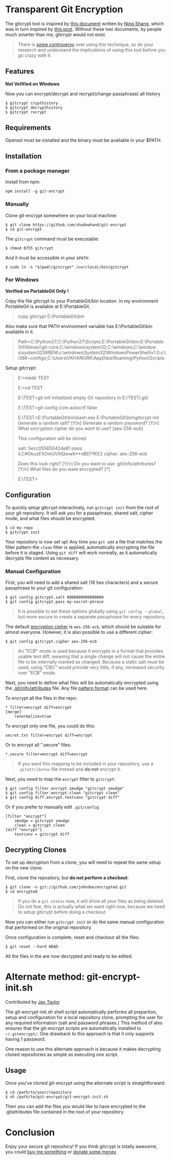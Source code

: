 # Transparent Git Encryption

The gitcrypt tool is inspired by [this document][1] written by [Ning Shang][2],
which was in turn inspired by [this post][3]. Without these two documents,
by people much smarter than me, gitcrypt would not exist.

> There is [some controversy][4] over using this technique, so do your research
and understand the implications of using this tool before you go crazy with it.

## Features

**Not Vefified on Windows**

Now you can encrypt/decrypt and recrypt(change passphrase) all history

	$ gitcrypt crypthistory
	$ gitcrypt decrypthistory
	$ gitcrypt recrypt


## Requirements
Openssl must be installed and the binary must be available in your $PATH.

## Installation

### From a package manager
Install from npm.

    npm install -g git-encrypt

### Manually

Clone git-encrypt somewhere on your local machine:

    $ git clone https://github.com/shadowhand/git-encrypt
    $ cd git-encrypt

The `gitcrypt` command must be executable:

    $ chmod 0755 gitcrypt

And it must be accessible in your `$PATH`:

    $ sudo ln -s "$(pwd)/gitcrypt" /usr/local/bin/gitcrypt

### For Windows

**Verified on PortableGit Only !**

Copy the file gitcrypt to your PortableGit/bin location. In my environment PortableGit is
available at E:\PortableGit. 

> copy gitcrypt E:\PortableGit\bin

Also make sure that PATH environment variable has E:\PortableGit\bin 
available in it.

> Path=C:\Python27\;C:\Python27\Scripts;E:\PortableGit\bin;E:\PortableGit\libexec\git-core;C:\windows\system32;C:\windows\;C:\window
> s\system32\WBEM;c:\windows\System32\WindowsPowerShell\v1.0\;c:\i386\~configs;C:\Users\VKHANORK\AppData\Roaming\Python\Scripts

Setup gitcrypt:

> E:\>mkdir TEST
> 
> E:\>cd TEST
> 
> E:\TEST>git init
> Initialized empty Git repository in E:/TEST/.git/
> 
> E:\TEST>git config core.autocrlf false
> 
> E:\TEST>E:\PortableGit\bin\bash.exe E:\PortableGit\bin\gitcrypt init
> Generate a random salt? [Y/n]
> Generate a random password? [Y/n]
> What encryption cipher do you want to use? [aes-256-ecb]
> 
> This configuration will be stored:
> 
> salt:   5ecc05565042de81
> pass:   iLC#GkuzE1iOmUVItIQww8**oBDTfKE2
> cipher: aes-256-ecb
> 
> Does this look right? [Y/n]
> Do you want to use .git/info/attributes? [Y/n]
> What files do you want encrypted? [*]
> 
> E:\TEST>

## Configuration

To quickly setup gitcrypt interactively, run `gitcrypt init` from the root
of your git repository. It will ask you for a passphrase, shared salt,
cipher mode, and what files should be encrypted.

    $ cd my-repo
    $ gitcrypt init

Your repository is now set up! Any time you `git add` a file that matches the
filter pattern the `clean` filter is applied, automatically encrypting the file
before it is staged. Using `git diff` will work normally, as it automatically
decrypts file content as necessary.

### Manual Configuration

First, you will need to add a shared salt (16 hex characters) and a secure
passphrase to your git configuration:

    $ git config gitcrypt.salt 0000000000000000
    $ git config gitcrypt.pass my-secret-phrase

> It is possible to set these options globally using `git config --global`,
but more secure to create a separate passphrase for every repository.

The default [encryption cipher][5] is `aes-256-ecb`, which should be suitable
for almost everyone. However, it is also possible to use a different cipher:

    $ git config gitcrypt.cipher aes-256-ecb

> An "ECB" mode is used because it encrypts in a format that provides usable
text diff, meaning that a single change will not cause the entire file to be
internally marked as changed. Because a static salt must be used, using "CBC"
would provide very little, if any, increased security over "ECB" mode.

Next, you need to define what files will be automatically encrypted using the
[.git/info/attributes][6] file. Any file [pattern format][7] can be used here.

To encrypt all the files in the repo:

    * filter=encrypt diff=encrypt
    [merge]
        renormalize=true

To encrypt only one file, you could do this:

    secret.txt filter=encrypt diff=encrypt

Or to encrypt all ".secure" files:

    *.secure filter=encrypt diff=encrypt

> If you want this mapping to be included in your repository, use a
`.gitattributes` file instead and **do not** encrypt it.

Next, you need to map the `encrypt` filter to `gitcrypt`:

    $ git config filter.encrypt.smudge "gitcrypt smudge"
    $ git config filter.encrypt.clean "gitcrypt clean"
    $ git config diff.encrypt.textconv "gitcrypt diff"

Or if you prefer to manually edit `.git/config`:

    [filter "encrypt"]
        smudge = gitcrypt smudge
        clean = gitcrypt clean
    [diff "encrypt"]
        textconv = gitcrypt diff

## Decrypting Clones

To set up decryption from a clone, you will need to repeat the same setup on
the new clone.

First, clone the repository, but **do not perform a checkout**:

    $ git clone -n git://github.com/johndoe/encrypted.git
    $ cd encrypted

> If you do a `git status` now, it will show all your files as being deleted.
Do not fear, this is actually what we want right now, because we need to setup
gitcrypt before doing a checkout.

Now you can either run `gitcrypt init` or do the same manual configuration that
performed on the original repository.

Once configuration is complete, reset and checkout all the files:

    $ git reset --hard HEAD

All the files in the are now decrypted and ready to be edited.

# Alternate method: git-encrypt-init.sh

Contributed by [Jay Taylor](https://jaytaylor.com "jaytaylor.com")


The git-encrypt-init.sh shell script automatically performs all prepartion,
setup and configuration for a local repository clone, prompting the user for
any required information (salt and password phrases.)  This method of also
ensures that the git-encrypt scripts are automatically installed to
`~/.gitencrypt/`. One drawback to this approach is that it only supports having
1 password.

One reason to use this alternate approach is because it makes decrypting cloned
repositories as simple as executing one script.

## Usage

Once you've cloned git-encrypt using the alternate script is straightforward:

    $ cd /path/to/your/repository
    $ sh /path/to/git-encrypt/git-encrypt-init.sh

Then you can add the files you would like to have encrypted to the
.gitattributes file contained in the root of your repository.


# Conclusion

Enjoy your secure git repository! If you think gitcrypt is totally awesome,
you could [buy me something][wishes] or [donate some money][donate].

[1]: http://syncom.appspot.com/papers/git_encryption.txt "GIT transparent encryption"
[2]: http://syncom.appspot.com/
[3]: http://git.661346.n2.nabble.com/Transparently-encrypt-repository-contents-with-GPG-td2470145.html "Web discussion: Transparently encrypt repository contents with GPG"
[4]: http://article.gmane.org/gmane.comp.version-control.git/113221 "Junio Hamano does not recommend this technique"
[5]: http://en.wikipedia.org/wiki/Cipher
[6]: http://www.kernel.org/pub/software/scm/git/docs/gitattributes.html
[7]: http://www.kernel.org/pub/software/scm/git/docs/gitignore.html#_pattern_format

[wishes]: http://www.amazon.com/gp/registry/wishlist/1474H3P2204L8
[donate]: http://www.pledgie.com/campaigns/14931
